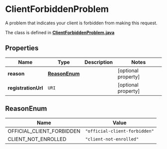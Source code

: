 

# ClientForbiddenProblem

A problem that indicates your client is forbidden from making this request.

The class is defined in **[ClientForbiddenProblem.java](../../src/main/java/example/micronaut/model/ClientForbiddenProblem.java)**

## Properties

Name | Type | Description | Notes
------------ | ------------- | ------------- | -------------
**reason** | [**ReasonEnum**](#ReasonEnum) |  |  [optional property]
**registrationUrl** | `URI` |  |  [optional property]

## ReasonEnum

Name | Value
---- | -----
OFFICIAL_CLIENT_FORBIDDEN | `"official-client-forbidden"`
CLIENT_NOT_ENROLLED | `"client-not-enrolled"`



